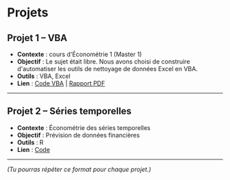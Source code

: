 # Projets

## Projet 1 – VBA
- **Contexte** : cours d'Économétrie 1 (Master 1)
- **Objectif** : Le sujet était libre. Nous avons choisi de construire d'automatiser les outils de nettoyage de données Excel en VBA.
- **Outils** : VBA, Excel
- **Lien** : [Code VBA](ProjetVBA.xlsm) | [Rapport PDF](Rapport_Projet_VBA.pdf)

---

## Projet 2 – Séries temporelles
- **Contexte** : Économétrie des séries temporelles
- **Objectif** : Prévision de données financières
- **Outils** : R
- **Lien** : [Code](#)

---

*(Tu pourras répéter ce format pour chaque projet.)*

